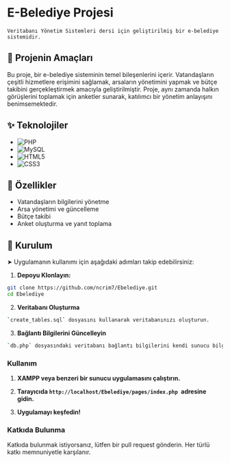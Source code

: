 # E-Belediye Projesi

`Veritabanı Yönetim Sistemleri dersi için geliştirilmiş bir e-belediye sistemidir.`

## 💬 Projenin Amaçları
Bu proje, bir e-belediye sisteminin temel bileşenlerini içerir. Vatandaşların çeşitli hizmetlere erişimini sağlamak, arsaların yönetimini yapmak ve bütçe takibini gerçekleştirmek amacıyla geliştirilmiştir. Proje, aynı zamanda halkın görüşlerini toplamak için anketler sunarak, katılımcı bir yönetim anlayışını benimsemektedir.

## ✨ Teknolojiler
- ![PHP](https://img.shields.io/badge/php-%23777BB4.svg?style=for-the-badge&logo=php&logoColor=white)
- ![MySQL](https://img.shields.io/badge/mysql-%234479A1.svg?style=for-the-badge&logo=mysql&logoColor=white)
- ![HTML5](https://img.shields.io/badge/html5-%23E34F26.svg?style=for-the-badge&logo=html5&logoColor=white)
- ![CSS3](https://img.shields.io/badge/css3-%231572B6.svg?style=for-the-badge&logo=css3&logoColor=white)

## 🎉 Özellikler
* Vatandaşların bilgilerini yönetme
* Arsa yönetimi ve güncelleme
* Bütçe takibi
* Anket oluşturma ve yanıt toplama

## 🚨 Kurulum 
➤ Uygulamanın kullanımı için aşağıdaki adımları takip edebilirsiniz:

1. **Depoyu Klonlayın:**
```sh
git clone https://github.com/ncrim7/Ebelediye.git
cd Ebelediye
```
2. **Veritabanı Oluşturma**
```sh
`create_tables.sql` dosyasını kullanarak veritabanınızı oluşturun.
```
3. **Bağlantı Bilgilerini Güncelleyin**
```sh
`db.php` dosyasındaki veritabanı bağlantı bilgilerini kendi sunucu bilgilerinizle güncelleyin.
```
### Kullanım 
1. **XAMPP veya benzeri bir sunucu uygulamasını çalıştırın.**

2. **Tarayıcıda `http://localhost/Ebelediye/pages/index.php `adresine gidin.**

3. **Uygulamayı keşfedin!**

### Katkıda Bulunma
Katkıda bulunmak istiyorsanız, lütfen bir pull request gönderin. Her türlü katkı memnuniyetle karşılanır.



